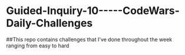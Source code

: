 # Guided-Inquiry-10-----CodeWars-Daily-Challenges

##This repo contains challenges that I've done throughout the week ranging from easy to hard